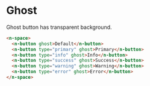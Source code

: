 # Ghost

Ghost button has transparent background.

```html
<n-space>
  <n-button ghost>Default</n-button>
  <n-button type="primary" ghost>Primary</n-button>
  <n-button type="info" ghost>Info</n-button>
  <n-button type="success" ghost>Success</n-button>
  <n-button type="warning" ghost>Warning</n-button>
  <n-button type="error" ghost>Error</n-button>
</n-space>
```
